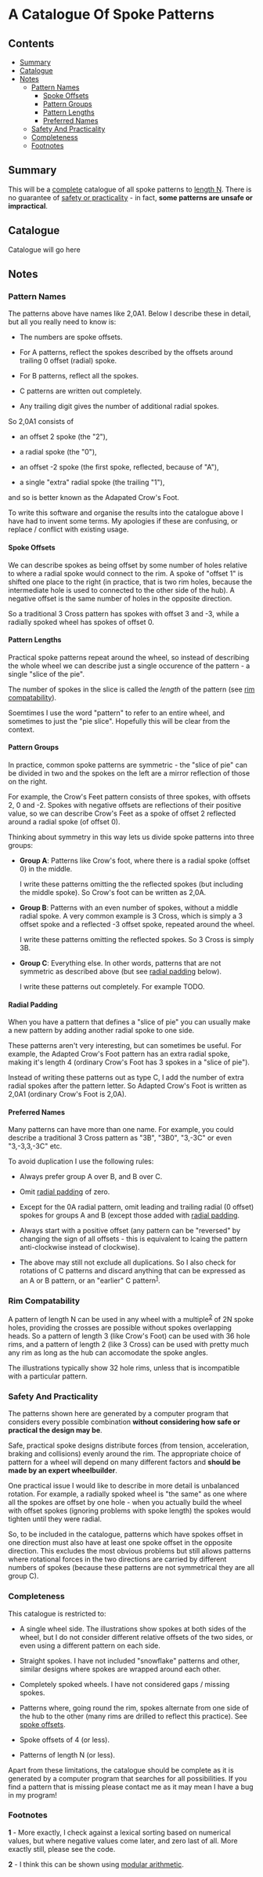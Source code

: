 
# A Catalogue Of Spoke Patterns

## Contents

* [Summary](#summary)
* [Catalogue](#catalogue)
* [Notes](#notes)
  * [Pattern Names](#pattern-names)
    * [Spoke Offsets](#spoke-offsets)
    * [Pattern Groups](#pattern-groups)
    * [Pattern Lengths](#pattern-lengths)
    * [Preferred Names](#preferred-names)
  * [Safety And Practicality](#safety-and-practicality)
  * [Completeness](#completeness)
  * [Footnotes](#footnotes)

## Summary

This will be a [complete](#complete) catalogue of all spoke patterns
to [length N](#pattern-lengths).  There is no guarantee of [safety or
practicality](#safety-and-practicality) - in fact, **some patterns are
unsafe or impractical**.

## Catalogue

Catalogue will go here

## Notes

### Pattern Names

The patterns above have names like 2,0A1.  Below I describe these in
detail, but all you really need to know is:

* The numbers are spoke offsets.

* For A patterns, reflect the spokes described by the offsets around
  trailing 0 offset (radial) spoke.

* For B patterns, reflect all the spokes.

* C patterns are written out completely.

* Any trailing digit gives the number of additional radial spokes.

So 2,0A1 consists of

* an offset 2 spoke (the "2"),

* a radial spoke (the "0"),

* an offset -2 spoke (the first spoke, reflected, because of "A"),

* a single "extra" radial spoke (the trailing "1"),

and so is better known as the Adapated Crow's Foot.

To write this software and organise the results into the catalogue
above I have had to invent some terms.  My apologies if these are
confusing, or replace / conflict with existing usage.

#### Spoke Offsets

We can describe spokes as being offset by some number of holes
relative to where a radial spoke would connect to the rim.  A spoke of
"offset 1" is shifted one place to the right (in practice, that is two
rim holes, because the intermediate hole is used to connected to the
other side of the hub).  A negative offset is the same number of holes
in the opposite direction.

So a traditional 3 Cross pattern has spokes with offset 3 and -3,
while a radially spoked wheel has spokes of offset 0.

#### Pattern Lengths

Practical spoke patterns repeat around the wheel, so instead of
describing the whole wheel we can describe just a single occurence of
the pattern - a single "slice of the pie".

The number of spokes in the slice is called the *length* of the
pattern (see [rim compatability](#rim-compatibility)).

Soemtimes I use the word "pattern" to refer to an entire wheel, and
sometimes to just the "pie slice".  Hopefully this will be clear from
the context.

#### Pattern Groups

In practice, common spoke patterns are symmetric - the "slice of pie"
can be divided in two and the spokes on the left are a mirror
reflection of those on the right.

For example, the Crow's Feet pattern consists of three spokes, with
offsets 2, 0 and -2.  Spokes with negative offsets are reflections of
their positive value, so we can describe Crow's Feet as a spoke of
offset 2 reflected around a radial spoke (of offset 0).

Thinking about symmetry in this way lets us divide spoke patterns into
three groups:

* **Group A**: Patterns like Crow's foot, where there is a radial
  spoke (offset 0) in the middle.

  I write these patterns omitting the the reflected spokes (but
  including the middle spoke).  So Crow's foot can be written as 2,0A.

* **Group B**: Patterns with an even number of spokes, without a
  middle radial spoke.  A very common example is 3 Cross, which is
  simply a 3 offset spoke and a reflected -3 offset spoke, repeated
  around the wheel.

  I write these patterns omitting the reflected spokes.  So 3 Cross is
  simply 3B.

* **Group C**: Everything else.  In other words, patterns that are not
  symmetric as described above (but see [radial
  padding](#radial-padding) below).

  I write these patterns out completely.  For example TODO.

#### Radial Padding

When you have a pattern that defines a "slice of pie" you can usually
make a new pattern by adding another radial spoke to one side.

These patterns aren't very interesting, but can sometimes be useful.
For example, the Adapted Crow's Foot pattern has an extra radial
spoke, making it's length 4 (ordinary Crow's Foot has 3 spokes in a
"slice of pie").

Instead of writing these patterns out as type C, I add the number of
extra radial spokes after the pattern letter.  So Adapted Crow's Foot
is written as 2,0A1 (ordinary Crow's Foot is 2,0A).

#### Preferred Names

Many patterns can have more than one name.  For example, you could
describe a traditional 3 Cross pattern as "3B", "3B0", "3,-3C" or even
"3,-3,3,-3C" etc.

To avoid duplication I use the following rules:

* Always prefer group A over B, and B over C.

* Omit [radial padding](#radial-padding) of zero.

* Except for the 0A radial pattern, omit leading and trailing radial
  (0 offset) spokes for groups A and B (except those added with
  [radial padding](#radial-padding).

* Always start with a positive offset (any pattern can be "reversed"
  by changing the sign of all offsets - this is equivalent to lcaing
  the pattern anti-clockwise instead of clockwise).

* The above may still not exclude all duplications.  So I also check
  for rotations of C patterns and discard anything that can be
  expressed as an A or B pattern, or an "earlier" C
  pattern<sup>[1](#footnote-1)</sup>.

### Rim Compatability

A pattern of length N can be used in any wheel with a
multiple<sup>[2](#footnote-2)</sup> of 2N spoke holes, providing the
crosses are possible without spokes overlapping heads.  So a pattern
of length 3 (like Crow's Foot) can be used with 36 hole rims, and a
pattern of length 2 (like 3 Cross) can be used with pretty much any
rim as long as the hub can accomodate the spoke angles.

The illustrations typically show 32 hole rims, unless that is
incompatible with a particular pattern.

### Safety And Practicality

The patterns shown here are generated by a computer program that
considers every possible combination **without considering how safe
or practical the design may be**.

Safe, practical spoke designs distribute forces (from tension,
acceleration, braking and collisions) evenly around the rim.  The
appropriate choice of pattern for a wheel will depend on many
different factors and **should be made by an expert wheelbuilder**.

One practical issue I would like to describe in more detail is
unbalanced rotation.  For example, a radially spoked wheel is "the
same" as one where all the spokes are offset by one hole - when you
actually build the wheel with offset spokes (ignoring problems with
spoke length) the spokes would tighten until they were radial.

So, to be included in the catalogue, patterns which have spokes offset
in one direction must also have at least one spoke offset in the
opposite direction.  This excludes the most obvious problems but still
allows patterns where rotational forces in the two directions are
carried by different numbers of spokes (because these patterns are not
symmetrical they are all group C).

### Completeness

This catalogue is restricted to:

* A single wheel side.  The illustrations show spokes at both sides of
  the wheel, but I do not consider different relative offsets of the
  two sides, or even using a different pattern on each side.

* Straight spokes.  I have not included "snowflake" patterns and
  other, similar designs where spokes are wrapped around each other.

* Completely spoked wheels.  I have not considered gaps / missing
  spokes.

* Patterns where, going round the rim, spokes alternate from one side
  of the hub to the other (many rims are drilled to reflect this
  practice).  See [spoke offsets](#spoke-offsets).

* Spoke offsets of 4 (or less).

* Patterns of length N (or less).

Apart from these limitations, the catalogue should be complete as it
is generated by a computer program that searches for all
possibilities.  If you find a pattern that is missing please contact
me as it may mean I have a bug in my program!

### Footnotes

**<a name="footnote-1">1</a>** - More exactly, I check against a
lexical sorting based on numerical values, but where negative values
come later, and zero last of all.  More exactly still, please see the
code.

**<a name="footnote-2">2</a>** - I think this can be shown using
[modular
arithmetic](https://en.wikipedia.org/wiki/Modular_arithmetic).
